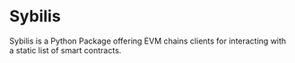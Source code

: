 # Sybilis
Sybilis is a Python Package offering EVM chains clients for interacting with a static list of smart contracts.
